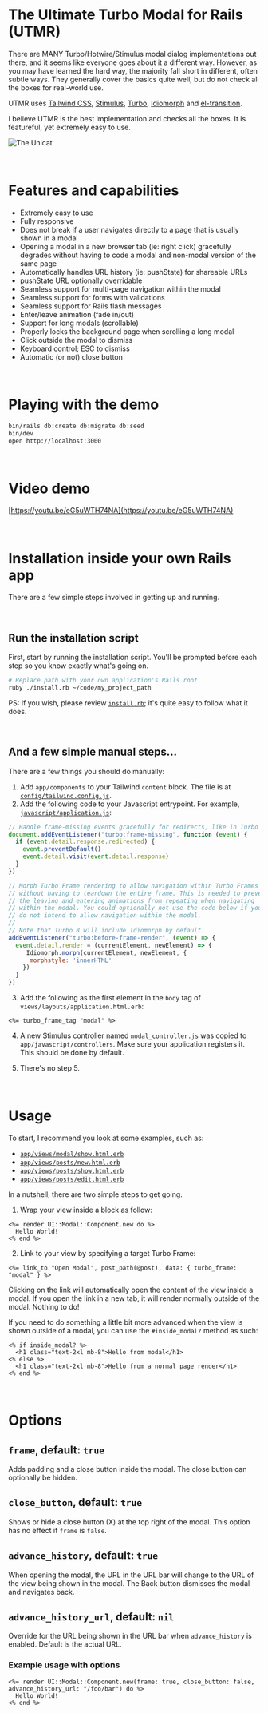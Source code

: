# The Ultimate Turbo Modal for Rails (UTMR)

There are MANY Turbo/Hotwire/Stimulus modal dialog implementations out there, and it seems like everyone goes about it a different way. However, as you may have learned the hard way, the majority fall short in different, often subtle ways. They generally cover the basics quite well, but do not check all the boxes for real-world use.

UTMR uses [Tailwind CSS](https://tailwindcss.com), [Stimulus](https://stimulus.hotwired.dev), [Turbo](https://turbo.hotwired.dev/), [Idiomorph](https://github.com/bigskysoftware/idiomorph) and [el-transition](https://github.com/mmccall10/el-transition).

I believe UTMR is the best implementation and checks all the boxes. It is featureful, yet extremely easy to use.

![The Unicat](./public/unicat-sm.jpg "The Unicat")


&nbsp;
&nbsp;
# Features and capabilities

- Extremely easy to use
- Fully responsive
- Does not break if a user navigates directly to a page that is usually shown in a modal
- Opening a modal in a new browser tab (ie: right click) gracefully degrades without having to code a modal and non-modal version of the same page
- Automatically handles URL history (ie: pushState) for shareable URLs
- pushState URL optionally overridable
- Seamless support for multi-page navigation within the modal
- Seamless support for forms with validations
- Seamless support for Rails flash messages
- Enter/leave animation (fade in/out)
- Support for long modals (scrollable)
- Properly locks the background page when scrolling a long modal
- Click outside the modal to dismiss
- Keyboard control; ESC to dismiss
- Automatic (or not) close button


&nbsp;
&nbsp;
# Playing with the demo

```sh
bin/rails db:create db:migrate db:seed
bin/dev
open http://localhost:3000
```

&nbsp;
&nbsp;
# Video demo

[https://youtu.be/eG5uWTH74NA](https://youtu.be/eG5uWTH74NA)

&nbsp;
&nbsp;
# Installation inside your own Rails app

There are a few simple steps involved in getting up and running.

&nbsp;
&nbsp;
## Run the installation script

First, start by running the installation script. You'll be prompted before each step so you know exactly what's going on.

```sh
# Replace path with your own application's Rails root
ruby ./install.rb ~/code/my_project_path
```

PS: If you wish, please review [`install.rb`](https://github.com/cmer/ultimate-turbo-modal/blob/main/install.rb); it's quite easy to follow what it does.

&nbsp;
&nbsp;
## And a few simple manual steps...

There are a few things you should do manually:

1. Add `app/components` to your Tailwind `content` block. The file is at [`config/tailwind.config.js`](https://github.com/cmer/ultimate-turbo-modal/blob/main/config/tailwind.config.js).
2. Add the following code to your Javascript entrypoint. For example, [`javascript/application.js`](https://github.com/cmer/ultimate-turbo-modal/blob/main/app/javascript/application.js):

```javascript
// Handle frame-missing events gracefully for redirects, like in Turbo 7.2
document.addEventListener("turbo:frame-missing", function (event) {
  if (event.detail.response.redirected) {
    event.preventDefault()
    event.detail.visit(event.detail.response)
  }
})

// Morph Turbo Frame rendering to allow navigation within Turbo Frames
// without having to teardown the entire frame. This is needed to prevent
// the leaving and entering animations from repeating when navigating
// within the modal. You could optionally not use the code below if you
// do not intend to allow navigation within the modal.
//
// Note that Turbo 8 will include Idiomorph by default.
addEventListener("turbo:before-frame-render", (event) => {
  event.detail.render = (currentElement, newElement) => {
     Idiomorph.morph(currentElement, newElement, {
      morphstyle: 'innerHTML'
    })
  }
})
```

3. Add the following as the first element in the `body` tag of `views/layouts/application.html.erb`:

```erb
<%= turbo_frame_tag "modal" %>
```

4. A new Stimulus controller named `modal_controller.js` was copied to `app/javascript/controllers`. Make sure your application registers it. This should be done by default.

5. There's no step 5.

&nbsp;
&nbsp;
# Usage

To start, I recommend you look at some examples, such as:

- [`app/views/modal/show.html.erb`](https://github.com/cmer/ultimate-turbo-modal/blob/main/app/views/modal/show.html.erb)
- [`app/views/posts/new.html.erb`](https://github.com/cmer/ultimate-turbo-modal/blob/main/app/views/posts/new.html.erb)
- [`app/views/posts/show.html.erb`](https://github.com/cmer/ultimate-turbo-modal/blob/main/app/views/posts/show.html.erb)
- [`app/views/posts/edit.html.erb`](https://github.com/cmer/ultimate-turbo-modal/blob/main/app/views/posts/edit.html.erb)

In a nutshell, there are two simple steps to get going.

1. Wrap your view inside a block as follow:

```erb
<%= render UI::Modal::Component.new do %>
  Hello World!
<% end %>
```

2. Link to your view by specifying a target Turbo Frame:

```erb
<%= link_to "Open Modal", post_path(@post), data: { turbo_frame: "modal" } %>
```

Clicking on the link will automatically open the content of the view inside a modal. If you open the link in a new tab, it will render normally outside of the modal. Nothing to do!

If you need to do something a little bit more advanced when the view is shown outside of a modal, you can use the `#inside_modal?` method as such:

```erb
<% if inside_modal? %>
  <h1 class="text-2xl mb-8">Hello from modal</h1>
<% else %>
  <h1 class="text-2xl mb-8">Hello from a normal page render</h1>
<% end %>
```

&nbsp;
&nbsp;
# Options

## `frame`, default: `true`

Adds padding and a close button inside the modal. The close button can optionally be hidden.

## `close_button`, default: `true`

Shows or hide a close button (X) at the top right of the modal. This option has no effect if `frame` is `false`.

## `advance_history`, default: `true`

When opening the modal, the URL in the URL bar will change to the URL of the view being shown in the modal. The Back button dismisses the modal and navigates back.

## `advance_history_url`, default: `nil`

Override for the URL being shown in the URL bar when `advance_history` is enabled. Default is the actual URL.


### Example usage with options

```erb
<%= render UI::Modal::Component.new(frame: true, close_button: false, advance_history_url: "/foo/bar") do %>
  Hello World!
<% end %>
```
